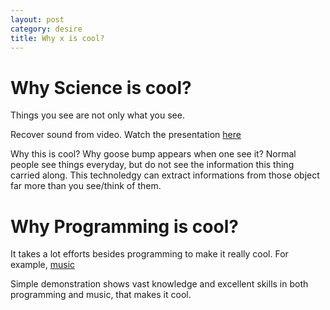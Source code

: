 ```yaml
---
layout: post
category: desire
title: Why x is cool? 
---
```



Why Science is cool?
===
Things you see are not only what you see.

Recover sound from video. Watch the presentation [here](http://v.youku.com/v_show/id_XNzUxNTE5NTc2.html) 

Why this is cool? Why goose bump appears when one see it?
Normal people see things everyday, but do not see the information this thing carried along. 
This technoledgy can extract informations from those object far more than you see/think of them.


Why Programming is cool?
===

It takes a lot efforts besides programming to make it really cool. For example, [music](http://www.tudou.com/programs/view/2o_ChSqo984)

Simple demonstration shows vast knowledge and excellent skills in both programming and music, that makes it cool.
